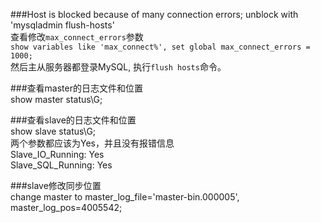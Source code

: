 ###Host is blocked because of many connection errors; unblock with 'mysqladmin flush-hosts'   
查看修改`max_connect_errors`参数   
`show variables like 'max_connect%', set global max_connect_errors = 1000;`   
然后主从服务器都登录MySQL, 执行`flush hosts`命令。   

###查看master的日志文件和位置   
show master status\G;   

###查看slave的日志文件和位置   
show slave status\G;   
两个参数都应该为Yes，并且没有报错信息   
Slave_IO_Running: Yes   
Slave_SQL_Running: Yes   

###slave修改同步位置   
change master to master_log_file='master-bin.000005', master_log_pos=4005542;   
